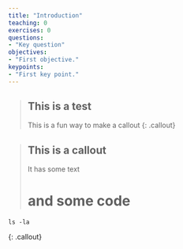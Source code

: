 ```yaml
---
title: "Introduction"
teaching: 0
exercises: 0
questions:
- "Key question"
objectives:
- "First objective."
keypoints:
- "First key point."
---
```


>## This is a test
> This is a fun way to make a callout
>{: .callout}

>## This is a callout
>It has some text
>
># and some code
~~~
ls -la
~~~
{: .callout}
